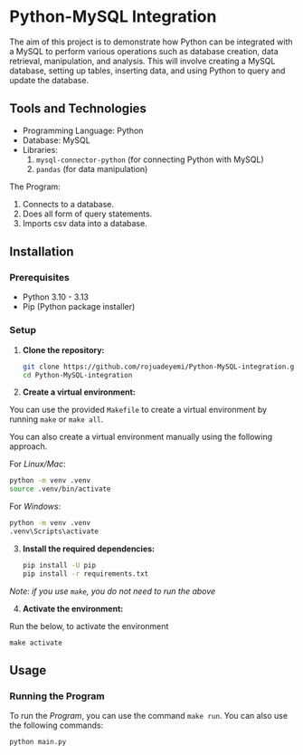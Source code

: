 # Python-MySQL Integration

The aim of this project is to demonstrate how Python can be integrated with a MySQL to perform various operations such as database creation, data retrieval, manipulation, and analysis. This will involve creating a MySQL database, setting up tables, inserting data, and using Python to query and update the database.

## Tools and Technologies
- Programming Language: Python
- Database: MySQL
- Libraries:
  1. `mysql-connector-python` (for connecting Python with MySQL)
  2. `pandas` (for data manipulation)

The Program:

1. Connects to a database.
1. Does all form of query statements.
1. Imports csv data into a database.


## Installation

### Prerequisites

- Python 3.10 - 3.13
- Pip (Python package installer)

### Setup

1. **Clone the repository:**

    ```sh
    git clone https://github.com/rojuadeyemi/Python-MySQL-integration.git
    cd Python-MySQL-integration
    ```

2. **Create a virtual environment:**

You can use the provided `Makefile` to create a virtual environment by running `make` or `make all`.

You can also create a virtual environment manually using the following approach.

For *Linux/Mac*:

```sh
python -m venv .venv
source .venv/bin/activate 
```

For *Windows*:
    
```sh
python -m venv .venv
.venv\Scripts\activate
```

3. **Install the required dependencies:**

    ```sh
    pip install -U pip
    pip install -r requirements.txt
    ```
*Note: if you use `make`, you do not need to run the above*

4. **Activate the environment:**

Run the below, to activate the environment

    make activate
    

## Usage

### Running the Program

To run the *Program*, you can use the command `make run`. You can also use the following commands:

```sh
python main.py
```
